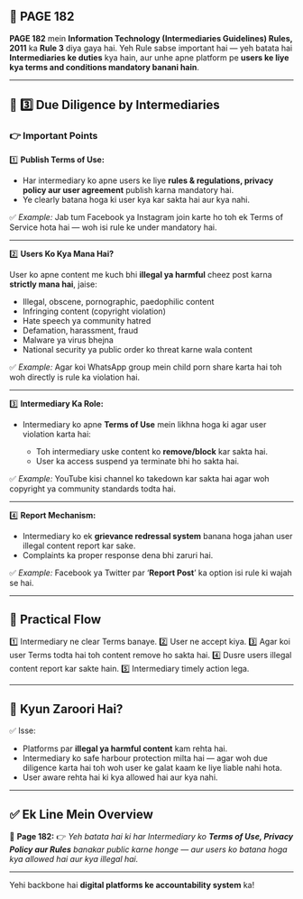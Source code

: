 ## 📄 **PAGE 182**

**PAGE 182** mein **Information Technology (Intermediaries Guidelines) Rules, 2011** ka **Rule 3** diya gaya hai.
Yeh Rule sabse important hai — yeh batata hai **Intermediaries ke duties** kya hain, aur unhe apne platform pe **users ke liye kya terms and conditions mandatory banani hain**.

---

## 🔹 **3️⃣ Due Diligence by Intermediaries**

### 👉 **Important Points**

1️⃣ **Publish Terms of Use:**

* Har intermediary ko apne users ke liye **rules & regulations, privacy policy aur user agreement** publish karna mandatory hai.
* Ye clearly batana hoga ki user kya kar sakta hai aur kya nahi.

✅ *Example:* Jab tum Facebook ya Instagram join karte ho toh ek Terms of Service hota hai — woh isi rule ke under mandatory hai.

---

2️⃣ **Users Ko Kya Mana Hai?**

User ko apne content me kuch bhi **illegal ya harmful** cheez post karna **strictly mana hai**, jaise:

* Illegal, obscene, pornographic, paedophilic content
* Infringing content (copyright violation)
* Hate speech ya community hatred
* Defamation, harassment, fraud
* Malware ya virus bhejna
* National security ya public order ko threat karne wala content

✅ *Example:* Agar koi WhatsApp group mein child porn share karta hai toh woh directly is rule ka violation hai.

---

3️⃣ **Intermediary Ka Role:**

* Intermediary ko apne **Terms of Use** mein likhna hoga ki agar user violation karta hai:

  * Toh intermediary uske content ko **remove/block** kar sakta hai.
  * User ka access suspend ya terminate bhi ho sakta hai.

✅ *Example:* YouTube kisi channel ko takedown kar sakta hai agar woh copyright ya community standards todta hai.

---

4️⃣ **Report Mechanism:**

* Intermediary ko ek **grievance redressal system** banana hoga jahan user illegal content report kar sake.
* Complaints ka proper response dena bhi zaruri hai.

✅ *Example:* Facebook ya Twitter par ‘**Report Post**’ ka option isi rule ki wajah se hai.

---

## 🧩 **Practical Flow**

1️⃣ Intermediary ne clear Terms banaye.
2️⃣ User ne accept kiya.
3️⃣ Agar koi user Terms todta hai toh content remove ho sakta hai.
4️⃣ Dusre users illegal content report kar sakte hain.
5️⃣ Intermediary timely action lega.

---

## 🔹 **Kyun Zaroori Hai?**

✅ Isse:

* Platforms par **illegal ya harmful content** kam rehta hai.
* Intermediary ko safe harbour protection milta hai — agar woh due diligence karta hai toh woh user ke galat kaam ke liye liable nahi hota.
* User aware rehta hai ki kya allowed hai aur kya nahi.

---

## ✅ **Ek Line Mein Overview**

📌 **Page 182:**
👉 *Yeh batata hai ki har Intermediary ko **Terms of Use, Privacy Policy aur Rules** banakar public karne honge — aur users ko batana hoga kya allowed hai aur kya illegal hai.*

---

Yehi backbone hai **digital platforms ke accountability system** ka!
